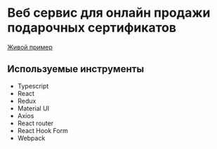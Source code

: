 # Веб сервис для онлайн продажи подарочных сертификатов 
[Живой пример](https://samofrom.github.io/certs/011ba11bdcad4fa396660c2ec447ef14)

## Используемые инструменты
- Typescript
- React
- Redux
- Material UI
- Axios
- React router
- React Hook Form
- Webpack


